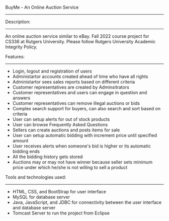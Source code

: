 BuyMe - An Online Auction Service
_________________________________________________________________________________________________________________________________________________________________________

Description:
_________________________________________________________________________________________________________________________________________________________________________
An online auction service similar to eBay.
Fall 2022 course project for CS336 at Rutgers University. Please follow Rutgers University Academic Integrity Policy.

Features:
_________________________________________________________________________________________________________________________________________________________________________
- Login, logout and registration of users
- Administartor accounts created ahead of time who have all rights
- Administartor sees sales reports based on different criteria
- Customer representatives are created by Adminsitrators
- Customer representatives and users can engage in question and answers
- Customer representatives can remove illegal auctions or bids
- Complex search support for buyers, can also search and sort based on criteria
- User can setup alerts for out of stock products
- User can browse Frequently Asked Questions
- Sellers can create auctions and posts items for sale
- User can setup automatic bidding with increment price until specified amount
- User receives alerts when someone's bid is higher or its automatic bidding ends
- All the bidding history gets stored
- Auctions may or may not have winner because seller sets minimum price under which he/she is not willing to sell a product

Tools and technologies used:
_________________________________________________________________________________________________________________________________________________________________________
- HTML, CSS, and BootStrap for user interface
- MySQL for database server
- Java, JavaScript, and JDBC for connectivity between the user interface and database server
- Tomcast Server to run the project from Eclipse
